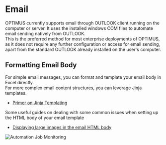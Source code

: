 # Email
OPTIMUS currently supports email through OUTLOOK client running on the computer or server.
It uses the installed windows COM files to automate email sending natively from OUTLOOK.  
This is the preferred method for most enterprise deployments of OPTIMUS, as it does not require any further configuration or access for email sending, apart from the standard OUTLOOK already installed on the user's computer.  

## Formatting Email Body
For simple email messages, you can format and template your email body in Excel directly.  
For more complex email content structures, you can leverage Jinja templates.
- [Primer on Jinja Templating](https://realpython.com/primer-on-jinja-templating/)

Some useful guides on dealing with some common issues when setting up the HTML body of your email template  
- [Displaying large images in the email HTML body](https://blog.edmdesigner.com/html-email-width-overcoming-the-600px-limitation/#:~:text=The%20de%20facto%20standard%20for%20HTML%20emails'%20width%20is%20600%20pixels.)

![Automation Job Monitoring](https://user-images.githubusercontent.com/115925194/210244603-823f2ef1-c55e-4acd-8cc4-83a150254073.png)
